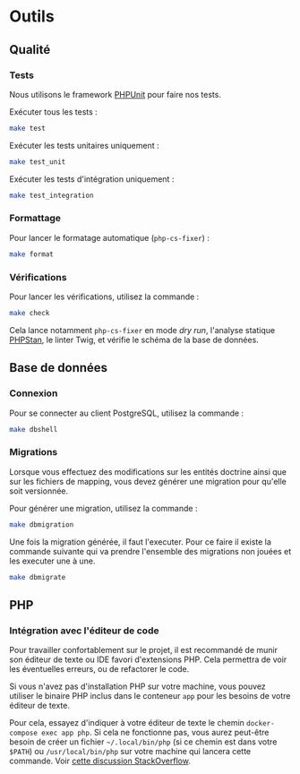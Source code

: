 # Outils

## Qualité

### Tests

Nous utilisons le framework [PHPUnit](https://phpunit.de/) pour faire nos tests.

Exécuter tous les tests :

```bash
make test
```

Exécuter les tests unitaires uniquement :

```bash
make test_unit
```

Exécuter les tests d'intégration uniquement :

```bash
make test_integration
```

### Formattage

Pour lancer le formatage automatique (`php-cs-fixer`) :

```bash
make format
```

### Vérifications

Pour lancer les vérifications, utilisez la commande :

```bash
make check
```

Cela lance notamment `php-cs-fixer` en mode _dry run_, l'analyse statique [PHPStan](https://phpstan.org/), le linter Twig, et vérifie le schéma de la base de données.

## Base de données

### Connexion

Pour se connecter au client PostgreSQL, utilisez la commande :

```bash
make dbshell
```

### Migrations

Lorsque vous effectuez des modifications sur les entités doctrine ainsi que sur les fichiers de mapping, vous devez générer une migration pour qu'elle soit versionnée.

Pour générer une migration, utilisez la commande :

```bash
make dbmigration
```

Une fois la migration générée, il faut l'executer. Pour ce faire il existe la commande suivante qui va prendre l'ensemble des migrations non jouées et les executer une à une.

```bash
make dbmigrate
```

## PHP

### Intégration avec l'éditeur de code

Pour travailler confortablement sur le projet, il est recommandé de munir son éditeur de texte ou IDE favori d'extensions PHP. Cela permettra de voir les éventuelles erreurs, ou de refactorer le code.

Si vous n'avez pas d'installation PHP sur votre machine, vous pouvez utiliser le binaire PHP inclus dans le conteneur `app` pour les besoins de votre éditeur de texte.

Pour cela, essayez d'indiquer à votre éditeur de texte le chemin `docker-compose exec app php`. Si cela ne fonctionne pas, vous aurez peut-être besoin de créer un fichier `~/.local/bin/php` (si ce chemin est dans votre `$PATH`) ou `/usr/local/bin/php` sur votre machine qui lancera cette commande. Voir [cette discussion StackOverflow](https://stackoverflow.com/questions/53501925/visualstudio-code-php-executablepath-in-docker).
